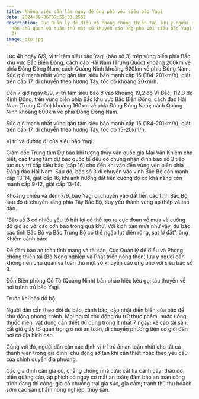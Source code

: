 ```yaml
---
title: Những việc cần làm ngay để ứng phó với siêu bão Yagi
date: 2024-09-06T07:55:33.256Z
description: Cục Quản lý đê điều và Phòng chống thiên tai lưu ý người dân không
  nên chủ quan và tuân thủ một số khuyến cáo ứng phó với siêu bão Yagi (bão số
  3).
image: oip.jpg
---
```

Lúc 4h ngày 6/9, vị trí tâm siêu bão Yagi (bão số 3) trên vùng biển phía Bắc khu vực Bắc Biển Đông, cách đảo Hải Nam (Trung Quốc) khoảng 200km về phía Đông Đông Nam, cách Quảng Ninh khoảng 620km về phía Đông Nam. Sức gió mạnh nhất vùng gần tâm siêu bão mạnh cấp 16 (184-201km/h), giật trên cấp 17, di chuyển theo hướng Tây, tốc độ khoảng 20km/h.



Đến 7 giờ ngày 6/9, vị trí tâm siêu bão ở vào khoảng 19,2 độ Vĩ Bắc; 112,3 độ Kinh Đông, trên vùng biển phía Bắc khu vực Bắc Biển Đông, cách đảo Hải Nam (Trung Quốc) khoảng 160km về phía Đông Đông Nam; cách Quảng Ninh khoảng 600km về phía Đông Đông Nam.



Sức gió mạnh nhất vùng gần tâm siêu bão mạnh cấp 16 (184-201km/h), giật trên cấp 17, di chuyển theo hướng Tây, tốc độ 15-20km/h.



Vị trí và đường đi của siêu bão Yagi.



Giám đốc Trung tâm Dự báo khí tượng thủy văn quốc gia Mai Văn Khiêm cho biết, các trung tâm dự báo quốc tế đều có chung nhận định bão số 3 tiếp tục duy trì cấp siêu bão (cấp 16) cho đến khi vào đến vùng ven biển phía Đông đảo Hải Nam. Sau đó, bão số 3 di chuyển vào vịnh Bắc Bộ còn mạnh cấp 13-14, giật cấp 16, khi ảnh hưởng đất liền cường độ có khả năng còn mạnh cấp 9-12, giật cấp 13-14.



Khoảng chiều và đêm 7/9, bão Yagi di chuyển vào đất liền các tỉnh Bắc Bộ, sau đó di chuyển sang phía Tây Bắc Bộ, suy yếu thành vùng áp thấp và tan dần.



“Bão số 3 có nhiều yếu tố bất lợi có thể tạo ra cực đoan về mưa và cường độ gió so với các cơn bão trong quá khứ. Với kịch bản mưa như vậy, dự báo các tỉnh Bắc Bộ và Bắc Trung Bộ có thể ngập lụt diện rộng, sạt lở đất”, ông Khiêm cảnh báo.



Để đảm bảo an toàn tính mạng và tài sản, Cục Quản lý đê điều và Phòng chống thiên tai (Bộ Nông nghiệp và Phát triển nông thôn) lưu ý người dân không nên chủ quan và tuân thủ một số khuyến cáo ứng phó với siêu bão số 3.



Đồn Biên phòng Cô Tô (Quảng Ninh) bắn pháo hiệu kêu gọi tàu thuyền về nơi tránh trú bão Yagi.



Trước khi bão đổ bộ



Người dân cần theo dõi dự báo, cảnh báo, cập nhật diễn biến của bão để chủ động phòng, tránh. Mọi người chủ động dự trữ thực phẩm, nước uống, thuốc men, vật dụng cần thiết đủ dùng trong ít nhất 7 ngày; kê cao tài sản, cất giữ giấy tờ quan trọng ở nơi an toàn, di chuyển phương tiện cơ giới đến nơi có địa hình cao.



Cùng với đó, người dân cần xác định vị trí trú ẩn an toàn nhất cho tất cả thành viên trong gia đình; chủ động sơ tán khi cần thiết hoặc theo yêu cầu của chính quyền địa phương.



Các gia đình cần gia cố, chẳng chống nhà cửa; cắt tỉa cành cây; tháo dỡ biển quảng cáo, áp phích có nguy cơ mất an toàn; đảm bảo an toàn công trình đang thi công; gia cố chuồng trại gia súc, gia cầm; tranh thủ thu hoạch sớm các sản phẩm nông nghiệp, thủy sản.